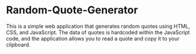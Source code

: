 # Random-Quote-Generator
This is a simple web application that generates random quotes using HTML, CSS, and JavaScript. The data of quotes is hardcoded within the JavaScript code, and the application allows you to read a quote and copy it to your clipboard.
